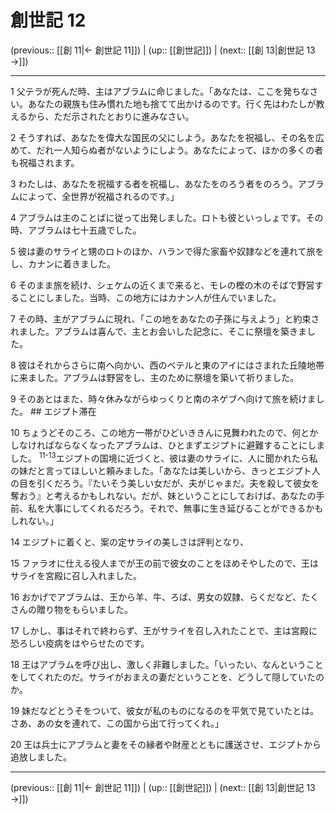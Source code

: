 # 創世記 12

(previous:: [[創 11|← 創世記 11]]) | (up:: [[創世記]]) | (next:: [[創 13|創世記 13 →]])

***




1 
父テラが死んだ時、主はアブラムに命じました。「あなたは、ここを発ちなさい。あなたの親族も住み慣れた地も捨てて出かけるのです。行く先はわたしが教えるから、ただ示されたとおりに進みなさい。 



2 
そうすれば、あなたを偉大な国民の父にしよう。あなたを祝福し、その名を広めて、だれ一人知らぬ者がないようにしよう。あなたによって、ほかの多くの者も祝福されます。 



3 
わたしは、あなたを祝福する者を祝福し、あなたをのろう者をのろう。アブラムによって、全世界が祝福されるのです。」 



4 
アブラムは主のことばに従って出発しました。ロトも彼といっしょです。その時、アブラムは七十五歳でした。 



5 
彼は妻のサライと甥のロトのほか、ハランで得た家畜や奴隷などを連れて旅をし、カナンに着きました。 



6 
そのまま旅を続け、シェケムの近くまで来ると、モレの樫の木のそばで野営することにしました。当時、この地方にはカナン人が住んでいました。 



7 
その時、主がアブラムに現れ、「この地をあなたの子孫に与えよう」と約束されました。アブラムは喜んで、主とお会いした記念に、そこに祭壇を築きました。 



8 
彼はそれからさらに南へ向かい、西のベテルと東のアイにはさまれた丘陵地帯に来ました。アブラムは野営をし、主のために祭壇を築いて祈りました。 



9 
そのあとはまた、時々休みながらゆっくりと南のネゲブへ向けて旅を続けました。 ## エジプト滞在 



10 
ちょうどそのころ、この地方一帯がひどいききんに見舞われたので、何とかしなければならなくなったアブラムは、ひとまずエジプトに避難することにしました。 <sup class="versenum">11-13</sup>エジプトの国境に近づくと、彼は妻のサライに、人に聞かれたら私の妹だと言ってほしいと頼みました。「あなたは美しいから、きっとエジプト人の目を引くだろう。『たいそう美しい女だが、夫がじゃまだ。夫を殺して彼女を奪おう』と考えるかもしれない。だが、妹ということにしておけば、あなたの手前、私を大事にしてくれるだろう。それで、無事に生き延びることができるかもしれない。」 



14 
エジプトに着くと、案の定サライの美しさは評判となり、 



15 
ファラオに仕える役人までが王の前で彼女のことをほめそやしたので、王はサライを宮殿に召し入れました。 



16 
おかげでアブラムは、王から羊、牛、ろば、男女の奴隷、らくだなど、たくさんの贈り物をもらいました。 



17 
しかし、事はそれで終わらず、王がサライを召し入れたことで、主は宮殿に恐ろしい疫病をはやらせたのです。 



18 
王はアブラムを呼び出し、激しく非難しました。「いったい、なんということをしてくれたのだ。サライがおまえの妻だということを、どうして隠していたのか。 



19 
妹だなどとうそをついて、彼女が私のものになるのを平気で見ていたとは。さあ、あの女を連れて、この国から出て行ってくれ。」 



20 
王は兵士にアブラムと妻をその縁者や財産とともに護送させ、エジプトから追放しました。

***

(previous:: [[創 11|← 創世記 11]]) | (up:: [[創世記]]) | (next:: [[創 13|創世記 13 →]])
